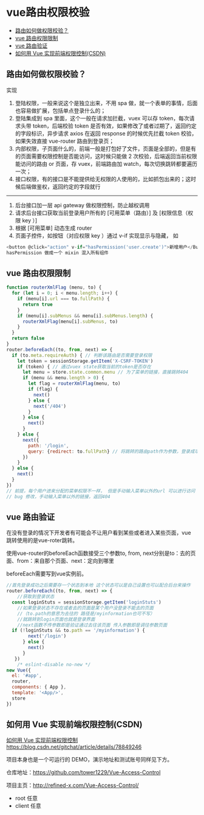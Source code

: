 vue路由权限校验
===
<!-- TOC -->

- [路由如何做权限校验？](#路由如何做权限校验)
- [vue 路由权限限制](#vue-路由权限限制)
- [vue 路由验证](#vue-路由验证)
- [如何用 Vue 实现前端权限控制(CSDN)](#如何用-vue-实现前端权限控制csdn)

<!-- /TOC -->
##  路由如何做权限校验？

实现
1. 登陆权限，一般来说这个是独立出来，不用 spa 做，就一个表单的事情，后面也容易做扩展，包括单点登录什么的；
2. 登陆集成到 spa 里面，这个一般在请求加拦截，vuex 可以存 token，每次请求头带 token，后端校验 token 是否有效，如果修改了或者过期了，返回约定的字段标识，异步请求 axios 在返回 response 的时候优先拦截 token 校验，如果失效直接 vue-router 路由到登录页；
3. 内部权限，子页面什么的，前端一般是打包好了文件，页面是全部的，但是有的页面需要权限控制是否能访问，这时候只能做 2 次校验，后端返回当前权限能访问的路由 or 页面，存 vuex，前端路由加 watch，每次切换跳转都要遍历一次；
4. 接口权限，有的接口是不能提供给无权限的人使用的，比如抓包出来的；这时候后端做鉴权，返回约定的字段就行

------
 
1. 后台接口加一层 api gateway 做权限控制，防止越权调用
2. 请求后台接口获取当前登录用户所有的 [可用菜单（路由）] 及 [权限信息（权限 key ）] 
3. 根据 [可用菜单] 动态生成 router
4. 页面子控件，如按钮（对应权限 key ）通过 v-if 实现显示与隐藏， 如
```js
<button @click="action" v-if="hasPermission('user.create')">新增用户</Button>
hasPermission 做成一个 mixin 混入所有组件
```

## vue 路由权限限制
```js
function routerXmlFlag (menu, to) {
  for (let i = 0; i < menu.length; i++) {
    if (menu[i].url === to.fullPath) {
      return true
    }
    if (menu[i].subMenus && menu[i].subMenus.length) {
      routerXmlFlag(menu[i].subMenus, to)
    }
  }
  return false
}
router.beforeEach((to, from, next) => {
  if (to.meta.requireAuth) { // 判断该路由是否需要登录权限
    let token = sessionStorage.getItem('X-CSRF-TOKEN')
    if (token) { // 通过vuex state获取当前的token是否存在
      let menu = store.state.common.menu // 为了菜单的链接，直接跳转404
      if (menu && menu.length > 0) {
        let flag = routerXmlFlag(menu, to)
        if (flag) {
          next()
        } else {
          next('/404')
        }
      } else {
        next()
      }
    } else {
      next({
        path: '/login',
        query: {redirect: to.fullPath} // 将跳转的路由path作为参数，登录成功后跳转到该路由
      })
    }
  } else {
    next()
  }
})
// 前提，每个用户进来分配的菜单权限不一样， 但是手动输入菜单以外的url 可以进行访问
// bug 修改，手动输入菜单以外的链接，返回404
```

## vue 路由验证
在没有登录的情况下开发者有可能会不让用户看到某些或者进入某些页面，vue 跳转使用的是vue-roter跳转。

使用vue-router的beforeEach函数接受三个参数to, from, next分别是to：去的页面、from：来自那个页面、next：定向到哪里

beforeEach需要写到vue实例前。

```js
//首先登录成功之后需要存一个状态到本地 这个状态可以是自己设置也可以配合后台来操作
router.beforeEach((to, from, next) => {
    //获取到登录状态
  const loginStuts = sessionStorage.getItem('loginStuts')
    //如果登录状态不存在或者去的页面是某个用户没登录不能去的页面
    //（to.path的意思为去往的 路径是/myinformation也可不写）
    //就跳转到login页面也就是登录界面
    //next函数不传参数即是验证通过去往该页面 传入参数即是调往参数页面
  if (!loginStuts && to.path == '/myinformation') {
        next('/login')
      } else {
        next()
      }
   })
    /* eslint-disable no-new */
new Vue({
  el: '#app',
  router,
  components: { App },
  template: '<App/>',
  store
})
```

## 如何用 Vue 实现前端权限控制(CSDN)
[如何用 Vue 实现前端权限控制](https://blog.csdn.net/gitchat/article/details/78849246)  
https://blog.csdn.net/gitchat/article/details/78849246

项目本身也是一个可运行的 DEMO，演示地址和测试账号同样见下方。

仓库地址：https://github.com/tower1229/Vue-Access-Control

项目主页：http://refined-x.com/Vue-Access-Control/

- root 任意
- client 任意
